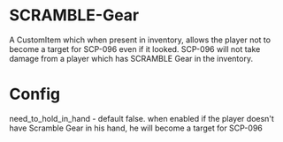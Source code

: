 # SCRAMBLE-Gear
A CustomItem which when present in inventory, allows the player not to become a target for SCP-096 even if it looked.
SCP-096 will not take damage from a player which has SCRAMBLE Gear in the inventory.

# Config
need_to_hold_in_hand - default false. when enabled if the player doesn't have Scramble Gear in his hand, he will become a target for SCP-096
